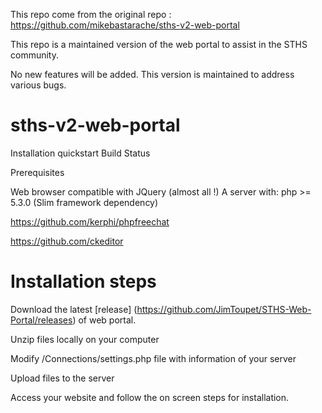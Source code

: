 This repo come from the original repo : https://github.com/mikebastarache/sths-v2-web-portal

This repo is a maintained version of the web portal to assist in the STHS community.

No new features will be added. This version is maintained to address various bugs.

sths-v2-web-portal
==================

Installation quickstart Build Status

Prerequisites

Web browser compatible with JQuery (almost all !) A server with: php >= 5.3.0 (Slim framework dependency)

https://github.com/kerphi/phpfreechat

https://github.com/ckeditor


Installation steps
==================

Download the latest [release] (https://github.com/JimToupet/STHS-Web-Portal/releases) of web portal.

Unzip files locally on your computer

Modify /Connections/settings.php file with information of your server

Upload files to the server

Access your website and follow the on screen steps for installation.

